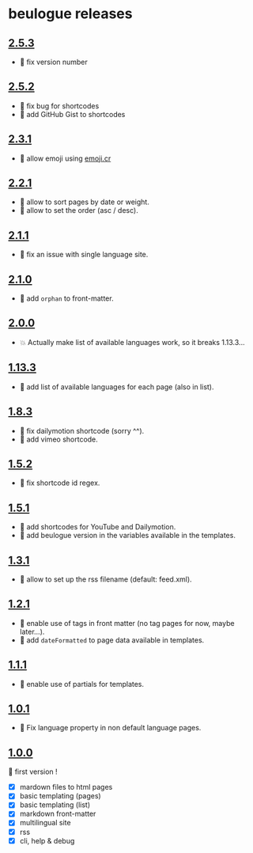 # beulogue releases

## [2.5.3](https://github.com/SiegfriedEhret/beulogue/releases/tag/release-2.5.3)

- :bug: fix version number

## [2.5.2](https://github.com/SiegfriedEhret/beulogue/releases/tag/release-2.5.2)

- :bug: fix bug for shortcodes
- :gift: add GitHub Gist to shortcodes

## [2.3.1](https://github.com/SiegfriedEhret/beulogue/releases/tag/release-2.3.1)

- :gift: allow emoji using [emoji.cr](https://github.com/veelenga/emoji.cr)

## [2.2.1](https://github.com/SiegfriedEhret/beulogue/releases/tag/release-2.2.1)

- :gift: allow to sort pages by date or weight.
- :gift: allow to set the order (asc / desc).

## [2.1.1](https://github.com/SiegfriedEhret/beulogue/releases/tag/release-2.1.1)

- :bug: fix an issue with single language site.

## [2.1.0](https://github.com/SiegfriedEhret/beulogue/releases/tag/release-2.1.0)

- :gift: add `orphan` to front-matter.

## [2.0.0](https://github.com/SiegfriedEhret/beulogue/releases/tag/release-2.0.0)

- :boom: Actually make list of available languages work, so it breaks 1.13.3...

## [1.13.3](https://github.com/SiegfriedEhret/beulogue/releases/tag/release-1.13.3)

- :gift: add list of available languages for each page (also in list).

## [1.8.3](https://github.com/SiegfriedEhret/beulogue/releases/tag/release-1.8.3)

- :bug: fix dailymotion shortcode (sorry ^^).
- :gift: add vimeo shortcode.

## [1.5.2](https://github.com/SiegfriedEhret/beulogue/releases/tag/release-1.5.2)

- :bug: fix shortcode id regex.

## [1.5.1](https://github.com/SiegfriedEhret/beulogue/releases/tag/release-1.5.1)

- :gift: add shortcodes for YouTube and Dailymotion.
- :gift: add beulogue version in the variables available in the templates.

## [1.3.1](https://github.com/SiegfriedEhret/beulogue/releases/tag/release-1.3.1)

- :gift: allow to set up the rss filename (default: feed.xml).

## [1.2.1](https://github.com/SiegfriedEhret/beulogue/releases/tag/release-1.2.1)

- :gift: enable use of tags in front matter (no tag pages for now, maybe later...).
- :gift: add `dateFormatted` to page data available in templates.

## [1.1.1](https://github.com/SiegfriedEhret/beulogue/releases/tag/release-1.1.1)

- :gift: enable use of partials for templates.

## [1.0.1](https://github.com/SiegfriedEhret/beulogue/releases/tag/release-1.0.1)

- :bug: Fix language property in non default language pages.

## [1.0.0](https://github.com/SiegfriedEhret/beulogue/releases/tag/release-1.0.0)

:rocket: first version !

- [x] mardown files to html pages
- [x] basic templating (pages)
- [x] basic templating (list)
- [x] markdown front-matter
- [x] multilingual site
- [x] rss
- [x] cli, help & debug